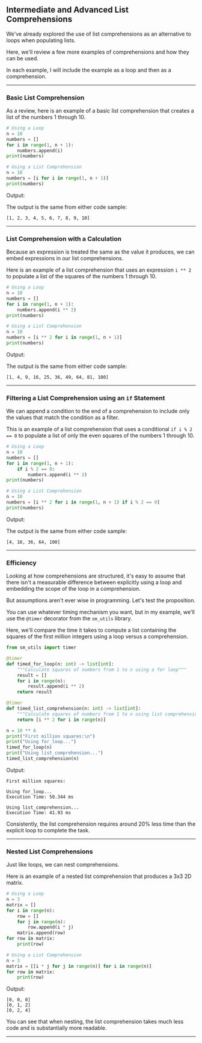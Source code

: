 ## Intermediate and Advanced List Comprehensions

We've already explored the use of list comprehensions as an alternative to
loops when populating lists.

Here, we'll review a few more examples of comprehensions and how they can 
be used.

In each example, I will include the example as a loop and then as a 
comprehension.

---

### Basic List Comprehension

As a review, here is an example of a basic list comprehension that creates
a list of the numbers 1 through 10.

```python
# Using a Loop
n = 10
numbers = []
for i in range(1, n + 1):
    numbers.append(i)
print(numbers)
```

```python
# Using a List Comprehension
n = 10
numbers = [i for i in range(1, n + 1)]
print(numbers)
```

Output:

The output is the same from either code sample:

```
[1, 2, 3, 4, 5, 6, 7, 8, 9, 10]
```

---

### List Comprehension with a Calculation

Because an expression is treated the same as the value it produces, we can
embed expressions in our list comprehensions.

Here is an example of a list comprehension that uses an expression
`i ** 2` to populate a list of the squares of the numbers 1 through 10.

```python
# Using a Loop
n = 10
numbers = []
for i in range(1, n + 1):
    numbers.append(i ** 2)
print(numbers)
```

```python
# Using a List Comprehension
n = 10
numbers = [i ** 2 for i in range(1, n + 1)]
print(numbers)
```

Output:

The output is the same from either code sample:

```
[1, 4, 9, 16, 25, 36, 49, 64, 81, 100]
```

---

### Filtering a List Comprehension using an `if` Statement

We can append a condition to the end of a comprehension to include only the
values that match the condition as a filter.

This is an example of a list comprehension that uses a conditional
`if i % 2 == 0` to populate a list of only the even squares of the numbers 
1 through 10.

```python
# Using a Loop
n = 10
numbers = []
for i in range(1, n + 1):
    if i % 2 == 0:
        numbers.append(i ** 2)
print(numbers)
```

```python
# Using a List Comprehension
n = 10
numbers = [i ** 2 for i in range(1, n + 1) if i % 2 == 0]
print(numbers)
```

Output:

The output is the same from either code sample:

```
[4, 16, 36, 64, 100]
```

---

### Efficiency

Looking at how comprehensions are structured, it's easy to assume that
there isn't a measurable difference between explicitly using a loop and
embedding the scope of the loop in a comprehension.

But assumptions aren't ever wise in programming. Let's test the 
proposition.

You can use whatever timing mechanism you want, but in my example, we'll 
use the `@timer` decorator from the `sm_utils` library.

Here, we'll compare the time it takes to compute a list containing the
squares of the first million integers using a loop versus a comprehension.

```python
from sm_utils import timer

@timer
def timed_for_loop(n: int) -> list[int]:
    """Calculate squares of numbers from 1 to n using a for loop"""
    result = []
    for i in range(n):
        result.append(i ** 2)
    return result

@timer
def timed_list_comprehension(n: int) -> list[int]:
    """Calculate squares of numbers from 1 to n using list comprehension"""
    return [i ** 2 for i in range(n)]

n = 10 ** 6
print("First million squares:\n")
print("Using for_loop...")
timed_for_loop(n)
print("Using list_comprehension...")
timed_list_comprehension(n)
```

Output:

```
First million squares:

Using for_loop...
Execution Time: 50.344 ms

Using list_comprehension...
Execution Time: 41.93 ms
```

Consistently, the list comprehension requires around 20% less time than the
explicit loop to complete the task.

---

### Nested List Comprehensions

Just like loops, we can nest comprehensions.

Here is an example of a nested list comprehension that produces a 3x3 2D 
matrix.

```python
# Using a Loop
n = 3
matrix = []
for i in range(n):
    row = []
    for j in range(n):
        row.append(i * j)
    matrix.append(row)
for row in matrix:
    print(row)
```

```python
# Using a List Comprehension
n = 3
matrix = [[i * j for j in range(n)] for i in range(n)]
for row in matrix:
    print(row)
```

Output:

```
[0, 0, 0]
[0, 1, 2]
[0, 2, 4]
```

You can see that when nesting, the list comprehension takes much less code
and is substantially more readable.

---

